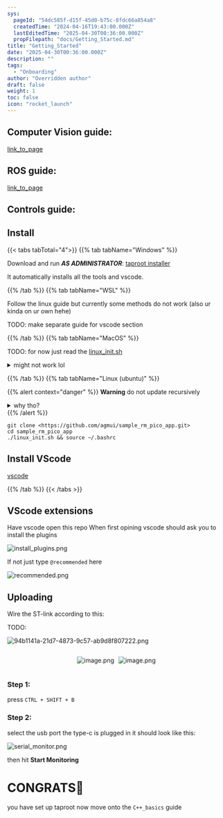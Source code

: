 ```yaml
---
sys:
  pageId: "54dc585f-d15f-45d0-b75c-8fdc66a854a8"
  createdTime: "2024-04-16T19:43:00.000Z"
  lastEditedTime: "2025-04-30T00:36:00.000Z"
  propFilepath: "docs/Getting_Started.md"
title: "Getting_Started"
date: "2025-04-30T00:36:00.000Z"
description: ""
tags:
  - "Onboarding"
author: "Overridden author"
draft: false
weight: 1
toc: false
icon: "rocket_launch"
---
```


## Computer Vision guide:

[link_to_page](86d45bc0-388b-4d26-8848-44f255f73d0e)

## ROS guide:

[link_to_page](3c76c1de-ec8f-46d6-8b0a-294005edc2d5)

## Controls guide:

## Install

{{< tabs tabTotal="4">}}
{{% tab tabName="Windows" %}}

Download and run _**AS ADMINISTRATOR**_: [taproot installer](https://github.com/Thornbots/TeachingFreshies/releases/tag/1.0)

It automatically installs all the tools and vscode.

{{% /tab %}}
{{% tab tabName="WSL" %}}

Follow the linux guide but currently some methods do not work (also ur kinda on ur own hehe)

TODO: make separate guide for vscode section

{{% /tab %}}
{{% tab tabName="MacOS" %}}

TODO: for now just read the [linux_init.sh](https://github.com/agmui/sample_rm_pico_app/blob/main/linux_init.sh)

<details>
<summary>might not work lol</summary>

`brew install libusb pkg-config`

Next install: [vscode](https://code.visualstudio.com/Download)

</details>

{{% /tab %}}
{{% tab tabName="Linux (ubuntu)" %}}

{{% alert context="danger" %}}
**Warning** do not update recursively
<details>
<summary>why tho?</summary>
There are some submodules that may go on for a while (like tinyusb) and I highly
recommend you don't need to get them.
If you want to see what submodules I update just look in `linux_init.sh`
</details>
{{% /alert %}}

```shell
git clone <https://github.com/agmui/sample_rm_pico_app.git>
cd sample_rm_pico_app
./linux_init.sh && source ~/.bashrc
```

## Install VScode

[vscode](https://code.visualstudio.com/Download)

{{% /tab %}}
{{< /tabs >}}

## VScode extensions

Have vscode open this repo
When first opining vscode should ask you to install the plugins

![install_plugins.png](https://prod-files-secure.s3.us-west-2.amazonaws.com/d518164a-d88e-44d1-a4ee-3adb3bd8bce0/89bd30f0-1825-4e77-867b-0a41ce370880/install_plugins.png?X-Amz-Algorithm=AWS4-HMAC-SHA256&X-Amz-Content-Sha256=UNSIGNED-PAYLOAD&X-Amz-Credential=ASIAZI2LB466WJOTJWSZ%2F20250515%2Fus-west-2%2Fs3%2Faws4_request&X-Amz-Date=20250515T161043Z&X-Amz-Expires=3600&X-Amz-Security-Token=IQoJb3JpZ2luX2VjEHgaCXVzLXdlc3QtMiJIMEYCIQDF%2FPrlsJySxNmUtqo18VKLNxAbcwJm5euddZO4pRAqqQIhANJ0jOBKtGc6UPxJUTykn45ECqXpu%2BSeuRuKOiPExSbMKv8DCDEQABoMNjM3NDIzMTgzODA1IgwdEf%2FrKXAcaepNvF8q3AOkgFO5Kkwam0BesmC7jo020%2BiUP5hmR6%2FMcko97sw4iiiqr8HLabvDhvQqJcV79T2Ki59Y2r97VbxRFGyeKFjwwa5OFUaoKBU6r3HzGWa%2FIe73NzPthIZTpO67g%2FsEgzxDAUXZV73r%2BLDYjetVIMsWZ4a6hCe3xRw7Srr%2FrLrKVYO%2FzMy6gaINt758%2B0Juaky%2BvMrucVqG6LMdac8LIBNkOCouCjQowIPgyr1kWBgO3pGwC389QWlQgfZzenBBLwwG3o%2Bad0Nxo2018AOAarbzHyd4wcOiZY9D7M5IWw3ivkfayJ4iyJTCDxx2Y2O9FH%2Bbyrpn4frnlChfcDldGyWVYByEaN39N%2Bx4d3liMq19grjz6BLR1MFA1rkJ8kSiazuROafNE9%2B8EKDK6rY8jGHau4a75PosR4QGbUhzFQLv0tQ87g0VXJgaAGskqVzK3IUnUSBx5z8dH%2FNYKDWVnIFrBi%2BEc%2B7dUgeeWe5m%2FSwHUtg4VKluTP4PRsVza0DoqjioI8fFQrEQIPYpHaYRjAi4TAo1VOeN%2B8lqwr5pSQpEp20b7TIjsKYdkPxlWpVe8%2BI0w4Rpoz5QURBZrgogXrskg0LVIEsPnQzNdcRafjV8AdsCMuEBubE9BirNaTD%2FkZjBBjqkAUoEcYmKeXwwt9Yp4sXffpGs25Q%2BoGhhGEMPpyqS8YRm4S5H6HFBNgQFIT4W6em2gzVTW%2Faoy30OK4f0Qlxw5%2BqE4ezX71Gte1NXUBbGSIYyL5GFKjS9nqbeiUyHSILcaSmU4Km8HEwZ7k2yHTt9xxE4MZ%2Bq9yQQz17nyGKnhDdExO13iRUm%2FzjvsLj1Pi05ZeCIMY76STXNQe2JUaK5Nxdhnjzq&X-Amz-Signature=e28d4ce4dfc2f4d589bd8a697ce98e939b48546a4f6f40cb924b3828c14506f2&X-Amz-SignedHeaders=host&x-id=GetObject)

If not just type `@recommended` here  

![recommended.png](https://prod-files-secure.s3.us-west-2.amazonaws.com/d518164a-d88e-44d1-a4ee-3adb3bd8bce0/61e661e9-5d85-4dfc-be0d-8d2097a5e793/recommended.png?X-Amz-Algorithm=AWS4-HMAC-SHA256&X-Amz-Content-Sha256=UNSIGNED-PAYLOAD&X-Amz-Credential=ASIAZI2LB466WJOTJWSZ%2F20250515%2Fus-west-2%2Fs3%2Faws4_request&X-Amz-Date=20250515T161044Z&X-Amz-Expires=3600&X-Amz-Security-Token=IQoJb3JpZ2luX2VjEHgaCXVzLXdlc3QtMiJIMEYCIQDF%2FPrlsJySxNmUtqo18VKLNxAbcwJm5euddZO4pRAqqQIhANJ0jOBKtGc6UPxJUTykn45ECqXpu%2BSeuRuKOiPExSbMKv8DCDEQABoMNjM3NDIzMTgzODA1IgwdEf%2FrKXAcaepNvF8q3AOkgFO5Kkwam0BesmC7jo020%2BiUP5hmR6%2FMcko97sw4iiiqr8HLabvDhvQqJcV79T2Ki59Y2r97VbxRFGyeKFjwwa5OFUaoKBU6r3HzGWa%2FIe73NzPthIZTpO67g%2FsEgzxDAUXZV73r%2BLDYjetVIMsWZ4a6hCe3xRw7Srr%2FrLrKVYO%2FzMy6gaINt758%2B0Juaky%2BvMrucVqG6LMdac8LIBNkOCouCjQowIPgyr1kWBgO3pGwC389QWlQgfZzenBBLwwG3o%2Bad0Nxo2018AOAarbzHyd4wcOiZY9D7M5IWw3ivkfayJ4iyJTCDxx2Y2O9FH%2Bbyrpn4frnlChfcDldGyWVYByEaN39N%2Bx4d3liMq19grjz6BLR1MFA1rkJ8kSiazuROafNE9%2B8EKDK6rY8jGHau4a75PosR4QGbUhzFQLv0tQ87g0VXJgaAGskqVzK3IUnUSBx5z8dH%2FNYKDWVnIFrBi%2BEc%2B7dUgeeWe5m%2FSwHUtg4VKluTP4PRsVza0DoqjioI8fFQrEQIPYpHaYRjAi4TAo1VOeN%2B8lqwr5pSQpEp20b7TIjsKYdkPxlWpVe8%2BI0w4Rpoz5QURBZrgogXrskg0LVIEsPnQzNdcRafjV8AdsCMuEBubE9BirNaTD%2FkZjBBjqkAUoEcYmKeXwwt9Yp4sXffpGs25Q%2BoGhhGEMPpyqS8YRm4S5H6HFBNgQFIT4W6em2gzVTW%2Faoy30OK4f0Qlxw5%2BqE4ezX71Gte1NXUBbGSIYyL5GFKjS9nqbeiUyHSILcaSmU4Km8HEwZ7k2yHTt9xxE4MZ%2Bq9yQQz17nyGKnhDdExO13iRUm%2FzjvsLj1Pi05ZeCIMY76STXNQe2JUaK5Nxdhnjzq&X-Amz-Signature=d08bf2b71bd90ed7bda71c2d9a2a5efae717adbbed34c632b03a0ebe47262490&X-Amz-SignedHeaders=host&x-id=GetObject)

## Uploading

Wire the ST-link according to this:

TODO:

![94b1141a-21d7-4873-9c57-ab9d8f807222.png](https://prod-files-secure.s3.us-west-2.amazonaws.com/d518164a-d88e-44d1-a4ee-3adb3bd8bce0/e5fad17d-ab82-4300-9f4c-505ab4b1202c/94b1141a-21d7-4873-9c57-ab9d8f807222.png?X-Amz-Algorithm=AWS4-HMAC-SHA256&X-Amz-Content-Sha256=UNSIGNED-PAYLOAD&X-Amz-Credential=ASIAZI2LB466WJOTJWSZ%2F20250515%2Fus-west-2%2Fs3%2Faws4_request&X-Amz-Date=20250515T161042Z&X-Amz-Expires=3600&X-Amz-Security-Token=IQoJb3JpZ2luX2VjEHgaCXVzLXdlc3QtMiJIMEYCIQDF%2FPrlsJySxNmUtqo18VKLNxAbcwJm5euddZO4pRAqqQIhANJ0jOBKtGc6UPxJUTykn45ECqXpu%2BSeuRuKOiPExSbMKv8DCDEQABoMNjM3NDIzMTgzODA1IgwdEf%2FrKXAcaepNvF8q3AOkgFO5Kkwam0BesmC7jo020%2BiUP5hmR6%2FMcko97sw4iiiqr8HLabvDhvQqJcV79T2Ki59Y2r97VbxRFGyeKFjwwa5OFUaoKBU6r3HzGWa%2FIe73NzPthIZTpO67g%2FsEgzxDAUXZV73r%2BLDYjetVIMsWZ4a6hCe3xRw7Srr%2FrLrKVYO%2FzMy6gaINt758%2B0Juaky%2BvMrucVqG6LMdac8LIBNkOCouCjQowIPgyr1kWBgO3pGwC389QWlQgfZzenBBLwwG3o%2Bad0Nxo2018AOAarbzHyd4wcOiZY9D7M5IWw3ivkfayJ4iyJTCDxx2Y2O9FH%2Bbyrpn4frnlChfcDldGyWVYByEaN39N%2Bx4d3liMq19grjz6BLR1MFA1rkJ8kSiazuROafNE9%2B8EKDK6rY8jGHau4a75PosR4QGbUhzFQLv0tQ87g0VXJgaAGskqVzK3IUnUSBx5z8dH%2FNYKDWVnIFrBi%2BEc%2B7dUgeeWe5m%2FSwHUtg4VKluTP4PRsVza0DoqjioI8fFQrEQIPYpHaYRjAi4TAo1VOeN%2B8lqwr5pSQpEp20b7TIjsKYdkPxlWpVe8%2BI0w4Rpoz5QURBZrgogXrskg0LVIEsPnQzNdcRafjV8AdsCMuEBubE9BirNaTD%2FkZjBBjqkAUoEcYmKeXwwt9Yp4sXffpGs25Q%2BoGhhGEMPpyqS8YRm4S5H6HFBNgQFIT4W6em2gzVTW%2Faoy30OK4f0Qlxw5%2BqE4ezX71Gte1NXUBbGSIYyL5GFKjS9nqbeiUyHSILcaSmU4Km8HEwZ7k2yHTt9xxE4MZ%2Bq9yQQz17nyGKnhDdExO13iRUm%2FzjvsLj1Pi05ZeCIMY76STXNQe2JUaK5Nxdhnjzq&X-Amz-Signature=3c5ee94890a3f2afe324b83504ca485ee3ee4ad89c8a26159e0120d42269634a&X-Amz-SignedHeaders=host&x-id=GetObject)

<div style="display: flex;flex-direction: row; column-gap:10px; max-width: 630px;justify-content: center;">
<div>

![image.png](https://prod-files-secure.s3.us-west-2.amazonaws.com/d518164a-d88e-44d1-a4ee-3adb3bd8bce0/210ecb78-1116-4d7b-b9b7-2292f66fa2c2/image.png?X-Amz-Algorithm=AWS4-HMAC-SHA256&X-Amz-Content-Sha256=UNSIGNED-PAYLOAD&X-Amz-Credential=ASIAZI2LB466UNIVM3HF%2F20250515%2Fus-west-2%2Fs3%2Faws4_request&X-Amz-Date=20250515T161048Z&X-Amz-Expires=3600&X-Amz-Security-Token=IQoJb3JpZ2luX2VjEHgaCXVzLXdlc3QtMiJHMEUCIQCRVIbEFEBgtJPx2C1Zz6pFyLUgpXOX%2FDaK9hgBkRsg4wIgIoIMJkfzgDFWF%2FTw5uUx7fQDEFY5rTELPuZdUr4vkBQq%2FwMIMRAAGgw2Mzc0MjMxODM4MDUiDHCBoOGaub%2FVlgaIsSrcAyoCqn39in3kQjafd9MszYXfUKAJQm3PHiIqgwi3r0FT%2BIdrff8ep2M31GGwKayAjMLw860UEPeM%2FF2PFmsHh5qFTKepA8fS6wJmgeiPXmLtScqniraWl9%2FX%2FiQYt%2Btj75j7fMLeySmUWcHfuHJQie1xs6Iw3GQSYjUtFMnug7fGu1kWcMDElx4TQjpdMM1fTDAdBNnmIBf2MrGyKiYvBC%2BWG%2BxsWJnykUVIO%2B2S22LtE2AGJU5V%2BBU4qhCIavh4c2iWlno3KwWw9Cy2gja1BLYi%2B%2BP0PV2Oaf4hF9AkP6903z4eqp6z1ispIW514hbNk%2BsLkAq3UrahMUkqAGfNmII2fqJ2oN7nUJ4RnYbiydKEgCNoG3KNObXUY3qYMOriqGm9jVjMWyIt%2BU%2B%2FOBIKLBIhpkIrhdqifJ4STnAvFVzYVxROsgse1rHKsWvQq8PSBrm11UMTZw9aT6VU8bGG5zSNIa%2Bm%2F%2FUSgS9wnUeqP0qjLNVVz83xuivj0Va%2BgtrTtty%2BiTjW2nuRpDdgJUHSV1cPnmh%2F7Q2F2we0fR2Xkh9o2y17WmBfvIxefo1EBDbEKUKDKKTWvY2oBw1STp2WI8I2EvmA2f3q44xTTXyCiX4DrmQOZcDsOrAXbnh9MPSQmMEGOqUBJEBrFHc6iJc4KdCwmhrhXXY5NBZhCyfw3yR9dEuZhCcESXsxS%2BdaNkFeON0sKhgZt%2Ft7v8pdu92oCMyC4acnPnj%2FakrnuzCnb0QFdW%2Fy7w0K0vlJ01panUlCbkjazbdteBJqs2yCknlbWGxCKVmv5NDYLLXO9LgsyQvFtGsDOyZW3Vw%2F6J6K9Sjs%2BW3MQT8BWMQN1AlgpKqUgZa%2BCu9HE0kUwLDd&X-Amz-Signature=e042f48b0e37d99a6bc7aa1cf0783b0806eaa8b4e350a8a34ae4000f339f7a7f&X-Amz-SignedHeaders=host&x-id=GetObject)

</div>
<div>

![image.png](https://prod-files-secure.s3.us-west-2.amazonaws.com/d518164a-d88e-44d1-a4ee-3adb3bd8bce0/33a0fd0f-8ca6-4a86-8e09-26e95ded1fff/image.png?X-Amz-Algorithm=AWS4-HMAC-SHA256&X-Amz-Content-Sha256=UNSIGNED-PAYLOAD&X-Amz-Credential=ASIAZI2LB466USOJIL7X%2F20250515%2Fus-west-2%2Fs3%2Faws4_request&X-Amz-Date=20250515T161051Z&X-Amz-Expires=3600&X-Amz-Security-Token=IQoJb3JpZ2luX2VjEHgaCXVzLXdlc3QtMiJGMEQCIG1bgJXnEQITfIKfZr4W5UUvP0pGw0KVrrqhBae9aCfVAiBWAblFx9AbLpqWSv3uXFV9KaCOvnz%2Fip5xgqTJC%2FKa8ir%2FAwgxEAAaDDYzNzQyMzE4MzgwNSIMWzl2OF2MEflPZMheKtwDYQAwXeUC9C1Fo89BHEHUMwfiO%2BJUlCMb3X03D5V2szNdyC4lpcbIozXvoul69RaExun0x9Ga8QL8xqugHobOT2lY8303MU5KVvTDVibDoqk8scA05m2vj%2Be5qTD%2FH%2BjSzj1We%2BUu7tse2VpUFVSWw2YxmDfm3K7oLeBRQx9VD3YohSr4F%2BMyAgkRhsozfejRZSbAwI2jQisRMhA8%2Fi%2FDotm%2Fd36ckEWyRVt7uJ9itcvwMQZzrUqrOItGofOfdKLsXLcApFueOU8zl8StiiovNqjgXHGlp5QKKOLeyBawD2anpdtDWVIqvrE860KeTqrm0qMqeikN84jd46wedRvgMEWOnEPx69lr9nHvHC2OghScA%2BUYmg6QKMznqnWirgRFtGTyXRdh%2BYn424ezZLimglIkTMzkz3MTzR%2BMN10baSLAEXCZed0wrabCge9v54Pd688CIbn40dQsdwC6Fpzs3GTPh7ggaL1%2BWvnQ8MgPalljOHOHgvrtSbAbcb8ay9b%2FmwLyJbbTGnVfO%2F3ZihJ7dLcMBmyh1x%2FMNXIVRvWZK4NR5tCX3o%2BFRvSVznzTj164J5DfCBDNzPzt2Atnn2FHccrSnsKD9ct05cKa3sJjRRn8SImm4XHKSgy%2Fwa4w%2BpCYwQY6pgGEDrb4kO2GrmMhox2dwjnFxc9EP0S6wadFye7i5baexV19G65sqeg6MkgVqfH9Z5SvioYQcsuILCziBbJaR5UumChY6b2HRwzQC6k%2FCSQTqK4H1cWjMLfiw5HLLa9GUpszr159va2YnGcKOSqPo2OZH23p4xTXy%2F%2FhG7S7f%2FisY6gP6gI7M2fXpIpNTUn7TQClcRKZFnZ%2BPAwrfktL0XeXGBIeIwpN&X-Amz-Signature=bdb2f7eedb255aa1eec11b271f11f89b93df49a2895c44755fc268eb11f536b6&X-Amz-SignedHeaders=host&x-id=GetObject)

</div>
</div>

### Step 1:

press `CTRL + SHIFT + B`

### Step 2:

select the usb port the type-c is plugged in it should look like this:

![serial_monitor.png](https://prod-files-secure.s3.us-west-2.amazonaws.com/d518164a-d88e-44d1-a4ee-3adb3bd8bce0/f03f4774-05d4-4393-b6a0-d5efb6d315ab/serial_monitor.png?X-Amz-Algorithm=AWS4-HMAC-SHA256&X-Amz-Content-Sha256=UNSIGNED-PAYLOAD&X-Amz-Credential=ASIAZI2LB466WJOTJWSZ%2F20250515%2Fus-west-2%2Fs3%2Faws4_request&X-Amz-Date=20250515T161043Z&X-Amz-Expires=3600&X-Amz-Security-Token=IQoJb3JpZ2luX2VjEHgaCXVzLXdlc3QtMiJIMEYCIQDF%2FPrlsJySxNmUtqo18VKLNxAbcwJm5euddZO4pRAqqQIhANJ0jOBKtGc6UPxJUTykn45ECqXpu%2BSeuRuKOiPExSbMKv8DCDEQABoMNjM3NDIzMTgzODA1IgwdEf%2FrKXAcaepNvF8q3AOkgFO5Kkwam0BesmC7jo020%2BiUP5hmR6%2FMcko97sw4iiiqr8HLabvDhvQqJcV79T2Ki59Y2r97VbxRFGyeKFjwwa5OFUaoKBU6r3HzGWa%2FIe73NzPthIZTpO67g%2FsEgzxDAUXZV73r%2BLDYjetVIMsWZ4a6hCe3xRw7Srr%2FrLrKVYO%2FzMy6gaINt758%2B0Juaky%2BvMrucVqG6LMdac8LIBNkOCouCjQowIPgyr1kWBgO3pGwC389QWlQgfZzenBBLwwG3o%2Bad0Nxo2018AOAarbzHyd4wcOiZY9D7M5IWw3ivkfayJ4iyJTCDxx2Y2O9FH%2Bbyrpn4frnlChfcDldGyWVYByEaN39N%2Bx4d3liMq19grjz6BLR1MFA1rkJ8kSiazuROafNE9%2B8EKDK6rY8jGHau4a75PosR4QGbUhzFQLv0tQ87g0VXJgaAGskqVzK3IUnUSBx5z8dH%2FNYKDWVnIFrBi%2BEc%2B7dUgeeWe5m%2FSwHUtg4VKluTP4PRsVza0DoqjioI8fFQrEQIPYpHaYRjAi4TAo1VOeN%2B8lqwr5pSQpEp20b7TIjsKYdkPxlWpVe8%2BI0w4Rpoz5QURBZrgogXrskg0LVIEsPnQzNdcRafjV8AdsCMuEBubE9BirNaTD%2FkZjBBjqkAUoEcYmKeXwwt9Yp4sXffpGs25Q%2BoGhhGEMPpyqS8YRm4S5H6HFBNgQFIT4W6em2gzVTW%2Faoy30OK4f0Qlxw5%2BqE4ezX71Gte1NXUBbGSIYyL5GFKjS9nqbeiUyHSILcaSmU4Km8HEwZ7k2yHTt9xxE4MZ%2Bq9yQQz17nyGKnhDdExO13iRUm%2FzjvsLj1Pi05ZeCIMY76STXNQe2JUaK5Nxdhnjzq&X-Amz-Signature=6d9d21ebc87bf14b80f7dd6cf6cb0c100848c15db4cb2739114436dbfdb2709f&X-Amz-SignedHeaders=host&x-id=GetObject)

then hit **Start Monitoring**

# CONGRATS🎉

you have set up taproot now move onto the `C++_basics` guide
